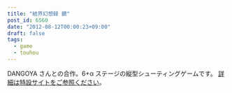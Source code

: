 ```yaml
---
title: "結界幻想録 鏡"
post_id: 6560
date: "2012-08-12T00:00:23+09:00"
draft: false
tags:
  - game
  - touhou
---
```


DANGOYA さんとの合作。6+α ステージの縦型シューティングゲームです。 [詳細は特設サイトをご参照ください](http://kagaminer.in/)。
